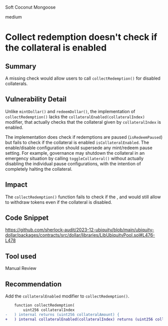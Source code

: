 Soft Coconut Mongoose

medium

# Collect redemption doesn't check if the collateral is enabled

## Summary

A missing check would allow users to call `collectRedemption()` for disabled collaterals.

## Vulnerability Detail

Unlike `mintDollar()` and `redeemDollar()`, the implementation of `collectRedemption()` lacks the `collateralEnabled(collateralIndex)` modifier, that actually checks that the collateral given by `collateralIndex` is enabled.

The implementation does check if redemptions are paused (`isRedeemPaused`) but fails to check if the collateral is enabled `isCollateralEnabled`. The enable/disable configuration should supersede any mint/redeem pause setting. For example, governance may shutdown the collateral in an emergency situation by calling `toggleCollateral()` without actually disabling the individual pause configurations, with the intention of completely halting the collateral.

## Impact

The `collectRedemption()` function fails to check if the , and would still allow to withdraw tokens even if the collateral is disabled.

## Code Snippet

https://github.com/sherlock-audit/2023-12-ubiquity/blob/main/ubiquity-dollar/packages/contracts/src/dollar/libraries/LibUbiquityPool.sol#L476-L478

## Tool used

Manual Review

## Recommendation

Add the `collateralEnabled` modifier to `collectRedemption()`.

```diff
    function collectRedemption(
        uint256 collateralIndex
-   ) internal returns (uint256 collateralAmount) {
+   ) internal collateralEnabled(collateralIndex) returns (uint256 collateralAmount) {
```
